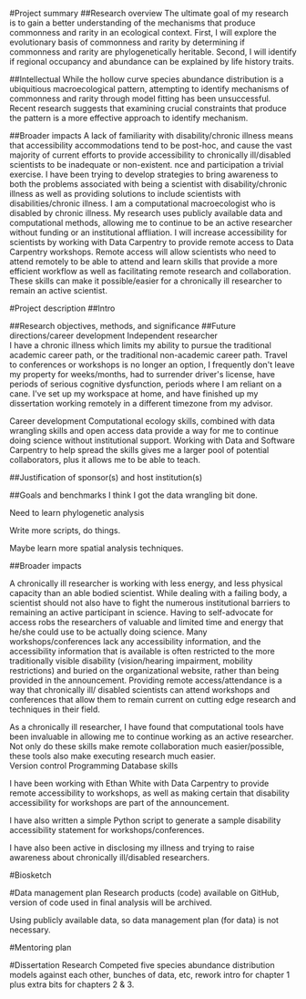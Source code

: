 <!--
Postdoctoral Research Fellowships in Biology
http://www.nsf.gov/funding/pgm_summ.jsp?pims_id=503622&org=BIO

http://www.nsf.gov/bio/prfb/applicant_how_to_apply_prfb.pdf
http://www.nsf.gov/bio/prfb/applicant_how_to_apply_prfb.pdf
-->

<!--
Prepare Project Summary (also called Abstract) of Proposed Research and Training. [1 page limit]
 This is an abstract of the proposed research and training. You must
clearly address and identify in separate statements using the three boxes:(1) an overview of the project;(2) the intellectual merit of the proposed activity; and (3) the broader impacts resulting from the proposed activity or the application will be returned without review.
For all areas, list your sponsoring scientist(s) and institution(s) in the overview.
-->
#Project summary
##Research overview
The ultimate goal of my research is to gain a better understanding of the mechanisms that produce commonness and rarity in
an ecological context. First, I will explore the evolutionary basis of commonness and rarity by determining if commonness and rarity are
phylogenetically heritable. Second, I will identify if regional occupancy and abundance can be explained by life history traits.

##Intellectual 
While the hollow curve species abundance distribution is a ubiquitious macroecological pattern, attempting to identify mechanisms of commonness and rarity through model fitting has been unsuccessful.  Recent research suggests that examining crucial constraints that produce the pattern is a more effective approach to identify mechanism.  <!--Something about S and N and interesting which species are likely to be more abundant, conservation, utility of trait based approaches + phylogeny over multiple taxa. -->

##Broader impacts
A lack of familiarity with disability/chronic illness means that accessibility accommodations tend to be post-hoc, and cause the vast majority of current efforts to provide accessibility to chronically ill/disabled scientists to be inadequate or non-existent. nce and participation a trivial exercise.  I have been trying to develop strategies to bring awareness to both the problems associated with being a scientist with disability/chronic illness as well as providing solutions to include scientists with disabilities/chronic illness. I am a computational macroecologist who is disabled by chronic illness.  My research uses publicly available data and computational methods, allowing me to continue to be an active researcher without funding or an institutional affliation.  I will increase accessibility for scientists by working with Data Carpentry to provide remote access to Data Carpentry workshops. Remote access will allow scientists who need to attend remotely to be able to attend and learn skills that provide a more efficient workflow as well as facilitating remote research and collaboration.  These skills can make it possible/easier for a chronically ill researcher to remain an active scientist. 


<!--
Prepare Project Description (Research and Training Plan).[6 page limit,
including all figures, tables, etc.] 
The research and training plan presents the research that you will conduct and the training that you will receive during the fellowship period and how they relate to your career goals. Include in the research and training plan: 1) a brief and informative introduction or background section; 2) a statement of research objectives, methods, and
significance; 3) training objectives and plan for achieving them (these may include scientific as well as other career preparation activities); 4) an explanation of how the fellowship activities will enhance your career development and future research directions as well as describing how this research differs from your dissertation research; 5) a justification of the choice of sponsoring scientist(s) and host institution(s); 6) a timetable with yearly goals with benchmarks for major anticipated outcomes; 7)a separate section within the narrative, a discussion of the broader impacts of the proposed activities.
-->
#Project description
##Intro

##Research objectives, methods, and significance
##Future directions/career development
Independent researcher  
I have a chronic illness which limits my ability to pursue the traditional academic career path, or the traditional non-academic career path.  Travel to conferences or workshops is no longer an option, I frequently don't leave my property for weeks/months, had to surrender driver's license, have periods of serious cognitive dysfunction, periods where I am reliant on a cane.  <!-- I really don't know how much to disclose.  My inclination is to gloss over it personally, but I think from a cultural changing perspective that it could be valuable to fully disclose to indicate that I've got some really significant problems but am still doing research anyway -->  I've set up my workspace at home, and have finished up my dissertation working remotely in a different timezone from my advisor.  

Career development
Computational ecology skills, combined with data wrangling skills and open access data provide a way for me to continue doing science without institutional support.  Working with Data and Software Carpentry to help spread the skills gives me a larger pool of potential collaborators, plus it allows me to be able to teach.


##Justification of sponsor(s) and host institution(s)

##Goals and benchmarks
I think I got the data wrangling bit done.

Need to learn phylogenetic analysis

Write more scripts, do things.

Maybe learn more spatial analysis techniques.

##Broader impacts
<!--Inadequacy of current efforts to include chronically ill researchers.-->
A chronically ill researcher is working with less energy, and less physical capacity than an able bodied scientist.  While dealing with a failing body, a scientist should not also have to fight the numerous institutional barriers to remaining an active participant in science.  Having to self-advocate for access robs the researchers of valuable and limited time and energy that he/she could use to be actually doing science.  Many workshops/conferences lack any accessibility information, and the accessibility information that is available is often restricted to the more traditionally visible disability (vision/hearing impairment, mobility restrictions) and buried on the organizational website, rather than being provided in the announcement.  Providing remote access/attendance is a way that chronically ill/ disabled scientists can attend workshops and conferences that allow them to remain current on cutting edge research and techniques in their field.


<!--Tools that a chronically ill researcher can use to remain active in the field. -->
As a chronically ill researcher, I have found that computational tools have been invaluable in allowing me to continue working as an active researcher.  Not only do these skills make remote collaboration much easier/possible, these tools also make executing research much easier.  
Version control
Programming
Database skills


<!--Plan for teaching these skills.-->
I have been working with Ethan White with Data Carpentry to provide remote accessibility to workshops, as well as making certain that disability accessibility for workshops are part of the announcement.

I have also written a simple Python script to generate a sample disability accessibility statement for workshops/conferences.

I have also been active in disclosing my illness and trying to raise awareness about chronically ill/disabled researchers.


<!--
Biographical Sketch[2 page limit]
Submit your CV in the section Biographical Sketches. Follow the form
given in the Grants Program Guide II.C.2.f.i for senior personnel.
List conference abstracts and titles of presentations separate from peer-reviewed articles. For unpublished manuscripts, list only those submitted or accepted for publication (along with most likely date of publication). 
-->
#Biosketch
<!--
Data Management Plan:
All applications must include a supplementary document of no more than two pages labeled "Data Management Plan". Describe plans for data management and sharing of the products of research, or assert the absence of the need for such plans. Upload this to Supplementary Documents–Data Management Plan.
-->
#Data management plan
Research products (code) available on GitHub, version of code used in final analysis will be archived.

Using publicly available data, so data management plan (for data) is not necessary. 
<!-- 
Mentoring Plan:
A complete sponsoring scientist statement consists of two
parts; a CV of no more than two pages for each sponsor and a single discussion (no more than 3 pages) of the items below. Detailed description of what is required in the Sponsoring Scientist Statement can be found in the solicitation. Upload this to Supplementary Documents–Mentoring Plan.
Note: FastLane will warn youthat the mentoring plan should only be 1 page long. Disregard this warning for the PRFB program.
--> 
#Mentoring plan
<!--
Other Supplementary Docs:
Upload this to
Supplementary Documents–Other Supplementary Docs.
1.Abstract of the Doctoral Dissertation Research [1 page limit].
2.Teaching plan, if the teaching option is being requested in Competitive Areas 1 or 2 [3 pages].
-->
#Dissertation Research 
Competed five species abundance distribution models against each other, bunches of data, etc, rework intro for chapter 1 plus extra bits for chapters 2 & 3. 